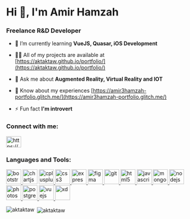 <h1 align="left">Hi 👋, I'm Amir Hamzah</h1>
<h3 align="left">Freelance R&D Developer</h3>

- 🌱 I’m currently learning **VueJS, Quasar, iOS Development**

- 👨‍💻 All of my projects are available at [https://aktaktaw.github.io/portfolio/](https://aktaktaw.github.io/portfolio/)

- 💬 Ask me about **Augmented Reality, Virtual Reality and IOT**

- 📄 Know about my experiences [https://amir3hamzah-portfolio.glitch.me/](https://amir3hamzah-portfolio.glitch.me/)

- ⚡ Fun fact **I'm introvert**

<p align="left">
<h3 align="left">Connect with me:</h3>
<a href="https://linkedin.com/in/https://www.linkedin.com/in/amir3hamzah/" target="blank"><img align="center" src="https://cdn.jsdelivr.net/npm/simple-icons@3.0.1/icons/linkedin.svg" alt="https://www.linkedin.com/in/amir3hamzah/" height="30" width="40" /></a>
</p>

<h3 align="left">Languages and Tools:</h3>
<p align="left">
  <a href="https://getbootstrap.com" target="_blank"><img src="https://upload.wikimedia.org/wikipedia/commons/b/b2/Bootstrap_logo.svg" alt="bootstrap" width="40" height="40"/> </a>
  <a href="https://www.chartjs.org" target="_blank"><img src="https://www.chartjs.org/media/logo-title.svg" alt="chartjs" width="40" height="40"/></a>
  <a href="https://www.w3schools.com/cpp/" target="_blank"><img src="https://cdn.worldvectorlogo.com/logos/c.svg" alt="cplusplus" width="40" height="40"/> </a>
  <a href="https://www.w3schools.com/css/" target="_blank"><img src="https://cdn.worldvectorlogo.com/logos/css3.svg" alt="css3" width="40" height="40"/> </a>
  <a href="https://expressjs.com" target="_blank"><img src="https://cdn.worldvectorlogo.com/logos/express-109.svg" alt="express" width="40" height="40"/> </a>
  <a href="https://www.figma.com/" target="_blank"><img src="https://www.vectorlogo.zone/logos/figma/figma-icon.svg" alt="figma" width="40" height="40"/> </a>
  <a href="https://git-scm.com/" target="_blank"><img src="https://www.vectorlogo.zone/logos/git-scm/git-scm-icon.svg" alt="git" width="40" height="40"/> </a>
  <a href="https://www.w3.org/html/" target="_blank"> <img src="https://cdn.worldvectorlogo.com/logos/html5.svg" alt="html5" width="40" height="40"/> </a>
  <a href="https://developer.mozilla.org/en-US/docs/Web/JavaScript" target="_blank"> <img src="https://cdn.worldvectorlogo.com/logos/logo-javascript.svg" alt="javascript" width="40" height="40"/> </a> 
  <a href="https://www.mongodb.com/" target="_blank"> <img src="https://devicons.github.io/devicon/devicon.git/icons/mongodb/mongodb-original-wordmark.svg" alt="mongodb" width="40" height="40"/> </a>
  <a href="https://nodejs.org" target="_blank"> <img src="https://cdn.worldvectorlogo.com/logos/node-js-logo.svg" alt="nodejs" width="40" height="40"/> </a>
  <a href="https://www.photoshop.com/en" target="_blank"> <img src="https://devicons.github.io/devicon/devicon.git/icons/photoshop/photoshop-plain.svg" alt="photoshop" width="40" height="40"/> </a>
  <a href="https://www.postgresql.org" target="_blank"> <img src="https://cdn.worldvectorlogo.com/logos/postgresql.svg" alt="postgresql" width="40" height="40"/> </a>
  <a href="https://vuejs.org/" target="_blank"> <img src="https://cdn.worldvectorlogo.com/logos/vue-js-1.svg" alt="vuejs" width="40" height="40"/> </a>
  <a href="https://www.adobe.com/products/xd.html" target="_blank"> <img src="https://cdn.worldvectorlogo.com/logos/adobe-xd.svg" alt="xd" width="40" height="40"/> </a> </p>

<p><img align="left" src="https://github-readme-stats.vercel.app/api/top-langs/?username=aktaktaw&layout=compact" alt="aktaktaw" /></p>

<p>&nbsp;<img align="center" src="https://github-readme-stats.vercel.app/api?username=aktaktaw&show_icons=true" alt="aktaktaw" /></p>

